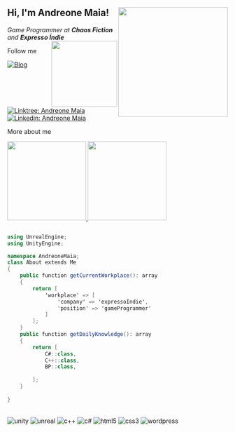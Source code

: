 <h2> Hi, I'm Andreone Maia! <img align='right' src="https://andreonemaia.com/wp-content/uploads/2022/08/logo-andv2.png" width="250"></h2> 

<p><em>Game Programmer at <b>Chaos Fiction</b> and <b>Expresso Índie</b> </br>
<img align='right' src="https://andreonemaia.com/wp-content/uploads/2022/07/avatar-adn.gif" width="150">
</em></p>

Follow me

[![Blog](https://img.shields.io/website?label=andreonemaia.com&style=for-the-badge&url=https://andreonemaia.com/)](https://andreonemaia.com)
[![Linktree: Andreone Maia](https://img.shields.io/badge/linktree-39E09B?style=for-the-badge&logo=linktree&logoColor=white)](https://linktr.ee/andreonemaia)
[![Linkedin: Andreone Maia](https://img.shields.io/badge/LinkedIn-0077B5?style=for-the-badge&logo=linkedin&logoColor=white)](https://www.linkedin.com/in/andreone-maia/)

More about me

<div text-align="center";>
  <a href="https://github.com/andreonemaia">
    <img height="180em" src="https://github-readme-stats.vercel.app/api?username=andreonemaia&theme=vision-friendly-dark&show_icons=true">
    <img height="180em" src="https://github-readme-stats.vercel.app/api/top-langs/?username=andreonemaia&layout=compact&langs_count=7&theme=vision-friendly-dark">
  </a>
</div>


```c#

using UnrealEngine;
using UnityEngine;

namespace AndreoneMaia;
class About extends Me
{
    public function getCurrentWorkplace(): array
    {
        return [
            'workplace' => [
                'company' => 'expressoIndie',
                'position' => 'gameProgrammer'         
            ]
        ];
    }
    public function getDailyKnowledge(): array
    {
        return [
            C#::class,
            C++::class,
            BP::class,
                        
        ];
    }
    
}
```
<div style ="display inline_block"></br>
    <img align="center" alt="unity" src="https://img.shields.io/badge/unity-%23000000.svg?style=for-the-badge&logo=unity&logoColor=white"/>
    <img align="center" alt="unreal" src="https://img.shields.io/badge/unrealengine-%23313131.svg?style=for-the-badge&logo=unrealengine&logoColor=white"/>
    <img align="center" alt="c++" src="https://img.shields.io/badge/C%2B%2B-00599C?style=for-the-badge&logo=c%2B%2B&logoColor=white"/>
    <img align="center" alt="c#" src="https://img.shields.io/badge/C%23-239120?style=for-the-badge&logo=c-sharp&logoColor=white"/>
    <img align="center" alt="html5" src="https://img.shields.io/badge/HTML5-E34F26?style=for-the-badge&logo=html5&logoColor=white"/>
    <img align="center" alt="css3" src="https://img.shields.io/badge/CSS3-1572B6?style=for-the-badge&logo=css3&logoColor=white"/>
    <img align="center" alt="wordpress" src="https://img.shields.io/badge/Wordpress-21759B?style=for-the-badge&logo=wordpress&logoColor=white"/>
</div>


